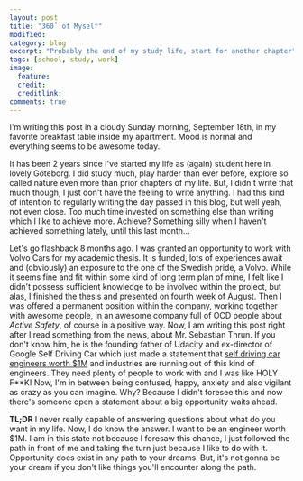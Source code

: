 ```yaml
---
layout: post
title: "360˚ of Myself"
modified:
category: blog
excerpt: "Probably the end of my study life, start for another chapter"
tags: [school, study, work]
image:
  feature:
  credit:
  creditlink:
comments: true
---
```


I'm writing this post in a cloudy Sunday morning, September 18th, in my favorite breakfast table inside my apartment. Mood is normal and everything seems to be awesome today.

It has been 2 years since I've started my life as (again) student here in lovely Göteborg. I did study much, play harder than ever before, explore so called nature even more than prior chapters of my life. But, I didn't write that much though, I just don't have the feeling to write anything. I had this kind of intention to regularly writing the day passed in this blog, but well yeah, not even close. Too much time invested on something else than writing which I like to achieve more. Achieve? Something silly when I haven't achieved something lately, until this last month...

Let's go flashback 8 months ago. I was granted an opportunity to work with Volvo Cars for my academic thesis. It is funded, lots of experiences await and (obviously) an exposure to the one of the Swedish pride, a Volvo.
While it seems fine and fit within some kind of long term plan of mine, I felt like I didn't possess sufficient knowledge to be involved within the project, but alas, I finished the thesis and presented on fourth week of August. Then I was offered a permanent position within the company, working together with awesome people, in an awesome company full of OCD people about *Active Safety*, of course in a positive way. Now, I am writing this post right after I read something from the news, about Mr. Sebastian Thrun. If you don't know him, he is the founding father of Udacity and ex-director of Google Self Driving Car which just made a statement that [self driving car engineers worth $1M][01] and industries are running out of this kind of engineers. They need plenty of people to work with and I was like HOLY F**K! Now, I'm in between being confused, happy, anxiety and also vigilant as crazy as you can imagine. Why? Because I didn't foresee this and now there's someone open a statement about a big opportunity waits ahead.

**TL;DR** I never really capable of answering questions about what do you want in my life. Now, I do know the answer. I want to be an engineer worth $1M. I am in this state not because I foresaw this chance, I just followed the path in front of me and taking the turn just because I like to do with it. Opportunity does exist in any path to your dreams. But, it's not gonna be your dream if you don't like things you'll encounter along the path.


[01]: http://www.recode.net/2016/9/17/12943214/sebastian-thrun-self-driving-talent-pool

